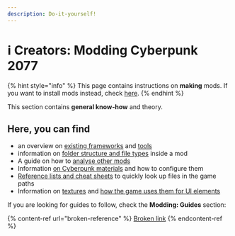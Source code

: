 ```yaml
---
description: Do-it-yourself!
---
```


# ℹ Creators: Modding Cyberpunk 2077

{% hint style="info" %}
This page contains instructions on **making** mods. If you want to install mods instead, check [here](../../help/users-modding-cyberpunk-2077/).&#x20;
{% endhint %}

This section contains **general know-how** and theory.&#x20;

## Here, you can find

* an overview on [existing frameworks](../core-mods-explained/) and [tools](../modding-tools/)
* information on [folder structure and file types](../files-and-what-they-do/) inside a mod
* A guide on how to [analyse other mods](analysing-other-mods.md)
* Information [on Cyberpunk materials](../materials/) and how to configure them
* [Reference lists and cheat sheets](../references-lists-and-overviews/) to quickly look up files in the game paths
* Information on [textures](../textures/) and [how the game uses them for UI elements](../files-and-what-they-do/game-icons-the-inkatlas-file.md)

If you are looking for guides to follow, check the **Modding: Guides** section:

{% content-ref url="broken-reference" %}
[Broken link](broken-reference)
{% endcontent-ref %}
